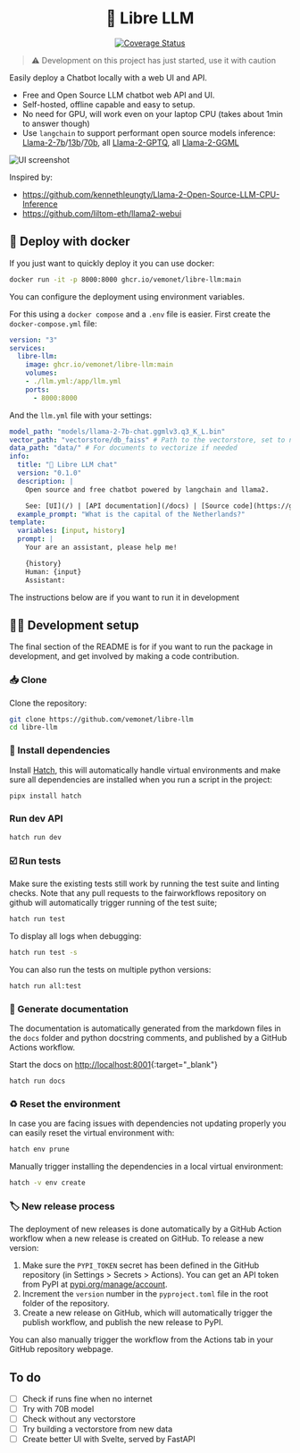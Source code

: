 <div align="center">

# 🦙 Libre LLM

[![Coverage Status](https://coveralls.io/repos/github/vemonet/libre-llm/badge.svg?branch=main)](https://coveralls.io/github/vemonet/libre-llm?branch=main)

<!--
[![PyPI - Version](https://img.shields.io/pypi/v/libre-llm.svg?logo=pypi&label=PyPI&logoColor=silver)](https://pypi.org/project/libre-llm/)
[![PyPI - Python Version](https://img.shields.io/pypi/pyversions/libre-llm.svg?logo=python&label=Python&logoColor=silver)](https://pypi.org/project/libre-llm/)
[![license](https://img.shields.io/pypi/l/libre-llm.svg?color=%2334D058)](https://github.com/vemonet/libre-llm/blob/main/LICENSE.txt)
[![code style - black](https://img.shields.io/badge/code%20style-black-000000.svg)](https://github.com/psf/black)

[![Test package](https://github.com/vemonet/libre-llm/actions/workflows/test.yml/badge.svg)](https://github.com/vemonet/libre-llm/actions/workflows/test.yml)
[![Publish package](https://github.com/vemonet/libre-llm/actions/workflows/publish.yml/badge.svg)](https://github.com/vemonet/libre-llm/actions/workflows/publish.yml)

-->

</div>

> ⚠️ Development on this project has just started, use it with caution

Easily deploy a Chatbot locally with a web UI and API.

- Free and Open Source LLM chatbot web API and UI.
- Self-hosted, offline capable and easy to setup.
- No need for GPU, will work even on your laptop CPU (takes about 1min to answer though)
- Use `langchain` to support performant open source models inference: [Llama-2-7b](https://huggingface.co/TheBloke/Llama-2-7B-Chat-GGML)/[13b](https://huggingface.co/llamaste/Llama-2-13b-chat-hf)/[70b](https://huggingface.co/llamaste/Llama-2-70b-chat-hf), all [Llama-2-GPTQ](https://huggingface.co/TheBloke/Llama-2-7b-Chat-GPTQ), all [Llama-2-GGML](https://huggingface.co/TheBloke/Llama-2-7B-Chat-GGML)

![UI screenshot](https://raw.github.com/vemonet/libre-llm/main/docs/screenshot.png)

Inspired by:

- https://github.com/kennethleungty/Llama-2-Open-Source-LLM-CPU-Inference
- https://github.com/liltom-eth/llama2-webui

<!--

## 📦️ Installation

This package requires Python >=3.7, simply install it with:

```bash
pip install libre-llm
```

## 🪄 Usage

### ⌨️ Use as a command-line interface

You can easily use your package from your terminal after installing `libre-llm` with pip:

```bash
libre-llm
```

Get a full rundown of the available options with:

```bash
libre-llm --help
```

### 🐍 Use with python

 Use this package in python scripts:

 ```python
import libre_llm

# TODO: add example to use your package
 ```

-->

## 🐳 Deploy with docker

If you just want to quickly deploy it you can use docker:

```bash
docker run -it -p 8000:8000 ghcr.io/vemonet/libre-llm:main
```

You can configure the deployment using environment variables.

For this using a `docker compose` and a `.env` file is easier. First create the `docker-compose.yml` file:

```yaml
version: "3"
services:
  libre-llm:
    image: ghcr.io/vemonet/libre-llm:main
    volumes:
    - ./llm.yml:/app/llm.yml
    ports:
      - 8000:8000
```

And the `llm.yml` file with your settings:

```yaml
model_path: "models/llama-2-7b-chat.ggmlv3.q3_K_L.bin"
vector_path: "vectorstore/db_faiss" # Path to the vectorstore, set to null to not use a vectostore
data_path: "data/" # For documents to vectorize if needed
info:
  title: "🦙 Libre LLM chat"
  version: "0.1.0"
  description: |
    Open source and free chatbot powered by langchain and llama2.

    See: [UI](/) | [API documentation](/docs) | [Source code](https://github.com/vemonet/libre-llm)"
  example_prompt: "What is the capital of the Netherlands?"
template:
  variables: [input, history]
  prompt: |
    Your are an assistant, please help me!

    {history}
    Human: {input}
    Assistant:
```

The instructions below are if you want to run it in development

## 🧑‍💻 Development setup

The final section of the README is for if you want to run the package in development, and get involved by making a code contribution.


### 📥️ Clone

Clone the repository:

```bash
git clone https://github.com/vemonet/libre-llm
cd libre-llm
```
### 🐣 Install dependencies

Install [Hatch](https://hatch.pypa.io), this will automatically handle virtual environments and make sure all dependencies are installed when you run a script in the project:

```bash
pipx install hatch
```

### Run dev API

```bash
hatch run dev
```

### ☑️ Run tests

Make sure the existing tests still work by running the test suite and linting checks. Note that any pull requests to the fairworkflows repository on github will automatically trigger running of the test suite;

```bash
hatch run test
```

To display all logs when debugging:

```bash
hatch run test -s
```

You can also run the tests on multiple python versions:

```bash
hatch run all:test
```


### 📖 Generate documentation

The documentation is automatically generated from the markdown files in the `docs` folder and python docstring comments, and published by a GitHub Actions workflow.

Start the docs on [http://localhost:8001](http://localhost:8001){:target="_blank"}

```bash
hatch run docs
```

### ♻️ Reset the environment

In case you are facing issues with dependencies not updating properly you can easily reset the virtual environment with:

```bash
hatch env prune
```

Manually trigger installing the dependencies in a local virtual environment:

```bash
hatch -v env create
```

### 🏷️ New release process

The deployment of new releases is done automatically by a GitHub Action workflow when a new release is created on GitHub. To release a new version:

1. Make sure the `PYPI_TOKEN` secret has been defined in the GitHub repository (in Settings > Secrets > Actions). You can get an API token from PyPI at [pypi.org/manage/account](https://pypi.org/manage/account).
2. Increment the `version` number in the `pyproject.toml` file in the root folder of the repository.
3. Create a new release on GitHub, which will automatically trigger the publish workflow, and publish the new release to PyPI.

You can also manually trigger the workflow from the Actions tab in your GitHub repository webpage.

## To do

- [ ] Check if runs fine when no internet
- [ ] Try with 70B model
- [ ] Check without any vectorstore
- [ ] Try building a vectorstore from new data
- [ ] Create better UI with Svelte, served by FastAPI
